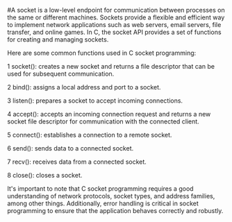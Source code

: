 
#A socket is a low-level endpoint for communication between processes on the same or different machines. Sockets provide a flexible and efficient way to implement network applications such as web servers, email servers, file transfer, and online games. In C, the socket API provides a set of functions for creating and managing sockets.

Here are some common functions used in C socket programming:

 1 socket(): creates a new socket and returns a file descriptor that can be used for subsequent communication.

 2 bind(): assigns a local address and port to a socket.

 3 listen(): prepares a socket to accept incoming connections.

 4 accept(): accepts an incoming connection request and returns a new socket file descriptor for communication with the connected client.

 5 connect(): establishes a connection to a remote socket.

 6 send(): sends data to a connected socket.

 7 recv(): receives data from a connected socket.

 8 close(): closes a socket.
 
 
It's important to note that C socket programming requires a good understanding of network protocols, socket types, and address families, among other things. Additionally, error handling is critical in socket programming to ensure that the application behaves correctly and robustly.
